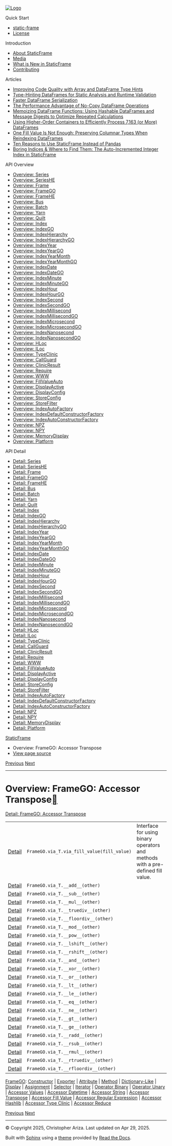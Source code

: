 [![Logo](../_static/sf-logo-web_icon-small.png)](../index.md)

Quick Start

* [static-frame](../readme.md)
* [License](../license.md)

Introduction

* [About StaticFrame](../intro.md)
* [Media](../intro.md#media)
* [What is New in StaticFrame](../new.md)
* [Contributing](../contributing.md)

Articles

* [Improving Code Quality with Array and DataFrame Type Hints](../articles/guard.md)
* [Type-Hinting DataFrames for Static Analysis and Runtime Validation](../articles/ftyping.md)
* [Faster DataFrame Serialization](../articles/serialize.md)
* [The Performance Advantage of No-Copy DataFrame Operations](../articles/no_copy.md)
* [Memoizing DataFrame Functions: Using Hashable DataFrames and Message Digests to Optimize Repeated Calculations](../articles/hash.md)
* [Using Higher-Order Containers to Efficiently Process 7,163 (or More) DataFrames](../articles/uhoc.md)
* [One Fill Value Is Not Enough: Preserving Columnar Types When Reindexing DataFrames](../articles/fill_value.md)
* [Ten Reasons to Use StaticFrame Instead of Pandas](../articles/upgrade.md)
* [Boring Indices & Where to Find Them: The Auto-Incremented Integer Index in StaticFrame](../articles/aiii.md)

API Overview

* [Overview: Series](series.md)
* [Overview: SeriesHE](series_he.md)
* [Overview: Frame](frame.md)
* [Overview: FrameGO](frame_go.md)
* [Overview: FrameHE](frame_he.md)
* [Overview: Bus](bus.md)
* [Overview: Batch](batch.md)
* [Overview: Yarn](yarn.md)
* [Overview: Quilt](quilt.md)
* [Overview: Index](index.md)
* [Overview: IndexGO](index_go.md)
* [Overview: IndexHierarchy](index_hierarchy.md)
* [Overview: IndexHierarchyGO](index_hierarchy_go.md)
* [Overview: IndexYear](index_year.md)
* [Overview: IndexYearGO](index_year_go.md)
* [Overview: IndexYearMonth](index_year_month.md)
* [Overview: IndexYearMonthGO](index_year_month_go.md)
* [Overview: IndexDate](index_date.md)
* [Overview: IndexDateGO](index_date_go.md)
* [Overview: IndexMinute](index_minute.md)
* [Overview: IndexMinuteGO](index_minute_go.md)
* [Overview: IndexHour](index_hour.md)
* [Overview: IndexHourGO](index_hour_go.md)
* [Overview: IndexSecond](index_second.md)
* [Overview: IndexSecondGO](index_second_go.md)
* [Overview: IndexMillisecond](index_millisecond.md)
* [Overview: IndexMillisecondGO](index_millisecond_go.md)
* [Overview: IndexMicrosecond](index_microsecond.md)
* [Overview: IndexMicrosecondGO](index_microsecond_go.md)
* [Overview: IndexNanosecond](index_nanosecond.md)
* [Overview: IndexNanosecondGO](index_nanosecond_go.md)
* [Overview: HLoc](hloc.md)
* [Overview: ILoc](iloc.md)
* [Overview: TypeClinic](type_clinic.md)
* [Overview: CallGuard](call_guard.md)
* [Overview: ClinicResult](clinic_result.md)
* [Overview: Require](require.md)
* [Overview: WWW](www.md)
* [Overview: FillValueAuto](fill_value_auto.md)
* [Overview: DisplayActive](display_active.md)
* [Overview: DisplayConfig](display_config.md)
* [Overview: StoreConfig](store_config.md)
* [Overview: StoreFilter](store_filter.md)
* [Overview: IndexAutoFactory](index_auto_factory.md)
* [Overview: IndexDefaultConstructorFactory](index_default_constructor_factory.md)
* [Overview: IndexAutoConstructorFactory](index_auto_constructor_factory.md)
* [Overview: NPZ](npz.md)
* [Overview: NPY](npy.md)
* [Overview: MemoryDisplay](memory_display.md)
* [Overview: Platform](platform.md)

API Detail

* [Detail: Series](../api_detail/series.md)
* [Detail: SeriesHE](../api_detail/series_he.md)
* [Detail: Frame](../api_detail/frame.md)
* [Detail: FrameGO](../api_detail/frame_go.md)
* [Detail: FrameHE](../api_detail/frame_he.md)
* [Detail: Bus](../api_detail/bus.md)
* [Detail: Batch](../api_detail/batch.md)
* [Detail: Yarn](../api_detail/yarn.md)
* [Detail: Quilt](../api_detail/quilt.md)
* [Detail: Index](../api_detail/index.md)
* [Detail: IndexGO](../api_detail/index_go.md)
* [Detail: IndexHierarchy](../api_detail/index_hierarchy.md)
* [Detail: IndexHierarchyGO](../api_detail/index_hierarchy_go.md)
* [Detail: IndexYear](../api_detail/index_year.md)
* [Detail: IndexYearGO](../api_detail/index_year_go.md)
* [Detail: IndexYearMonth](../api_detail/index_year_month.md)
* [Detail: IndexYearMonthGO](../api_detail/index_year_month_go.md)
* [Detail: IndexDate](../api_detail/index_date.md)
* [Detail: IndexDateGO](../api_detail/index_date_go.md)
* [Detail: IndexMinute](../api_detail/index_minute.md)
* [Detail: IndexMinuteGO](../api_detail/index_minute_go.md)
* [Detail: IndexHour](../api_detail/index_hour.md)
* [Detail: IndexHourGO](../api_detail/index_hour_go.md)
* [Detail: IndexSecond](../api_detail/index_second.md)
* [Detail: IndexSecondGO](../api_detail/index_second_go.md)
* [Detail: IndexMillisecond](../api_detail/index_millisecond.md)
* [Detail: IndexMillisecondGO](../api_detail/index_millisecond_go.md)
* [Detail: IndexMicrosecond](../api_detail/index_microsecond.md)
* [Detail: IndexMicrosecondGO](../api_detail/index_microsecond_go.md)
* [Detail: IndexNanosecond](../api_detail/index_nanosecond.md)
* [Detail: IndexNanosecondGO](../api_detail/index_nanosecond_go.md)
* [Detail: HLoc](../api_detail/hloc.md)
* [Detail: ILoc](../api_detail/iloc.md)
* [Detail: TypeClinic](../api_detail/type_clinic.md)
* [Detail: CallGuard](../api_detail/call_guard.md)
* [Detail: ClinicResult](../api_detail/clinic_result.md)
* [Detail: Require](../api_detail/require.md)
* [Detail: WWW](../api_detail/www.md)
* [Detail: FillValueAuto](../api_detail/fill_value_auto.md)
* [Detail: DisplayActive](../api_detail/display_active.md)
* [Detail: DisplayConfig](../api_detail/display_config.md)
* [Detail: StoreConfig](../api_detail/store_config.md)
* [Detail: StoreFilter](../api_detail/store_filter.md)
* [Detail: IndexAutoFactory](../api_detail/index_auto_factory.md)
* [Detail: IndexDefaultConstructorFactory](../api_detail/index_default_constructor_factory.md)
* [Detail: IndexAutoConstructorFactory](../api_detail/index_auto_constructor_factory.md)
* [Detail: NPZ](../api_detail/npz.md)
* [Detail: NPY](../api_detail/npy.md)
* [Detail: MemoryDisplay](../api_detail/memory_display.md)
* [Detail: Platform](../api_detail/platform.md)

[StaticFrame](../index.md)

* Overview: FrameGO: Accessor Transpose
* [View page source](../_sources/api_overview/frame_go-accessor_transpose.rst.txt)

[Previous](frame_go-accessor_string.md "Overview: FrameGO: Accessor String")
[Next](frame_go-accessor_fill_value.md "Overview: FrameGO: Accessor Fill Value")

---

# Overview: FrameGO: Accessor Transpose[](#overview-framego-accessor-transpose "Link to this heading")

[Detail: FrameGO: Accessor Transpose](../api_detail/frame_go-accessor_transpose.md#api-detail-framego-accessor-transpose)

|  |  |  |
| --- | --- | --- |
| [Detail](../api_detail/frame_go-accessor_transpose.md#api-sig-framego-via-t-via-fill-value) | `FrameGO.via_T.via_fill_value(fill_value)` | Interface for using binary operators and methods with a pre-defined fill value. |
| [Detail](../api_detail/frame_go-accessor_transpose.md#api-sig-framego-via-t-add) | `FrameGO.via_T.__add__(other)` |  |
| [Detail](../api_detail/frame_go-accessor_transpose.md#api-sig-framego-via-t-sub) | `FrameGO.via_T.__sub__(other)` |  |
| [Detail](../api_detail/frame_go-accessor_transpose.md#api-sig-framego-via-t-mul) | `FrameGO.via_T.__mul__(other)` |  |
| [Detail](../api_detail/frame_go-accessor_transpose.md#api-sig-framego-via-t-truediv) | `FrameGO.via_T.__truediv__(other)` |  |
| [Detail](../api_detail/frame_go-accessor_transpose.md#api-sig-framego-via-t-floordiv) | `FrameGO.via_T.__floordiv__(other)` |  |
| [Detail](../api_detail/frame_go-accessor_transpose.md#api-sig-framego-via-t-mod) | `FrameGO.via_T.__mod__(other)` |  |
| [Detail](../api_detail/frame_go-accessor_transpose.md#api-sig-framego-via-t-pow) | `FrameGO.via_T.__pow__(other)` |  |
| [Detail](../api_detail/frame_go-accessor_transpose.md#api-sig-framego-via-t-lshift) | `FrameGO.via_T.__lshift__(other)` |  |
| [Detail](../api_detail/frame_go-accessor_transpose.md#api-sig-framego-via-t-rshift) | `FrameGO.via_T.__rshift__(other)` |  |
| [Detail](../api_detail/frame_go-accessor_transpose.md#api-sig-framego-via-t-and) | `FrameGO.via_T.__and__(other)` |  |
| [Detail](../api_detail/frame_go-accessor_transpose.md#api-sig-framego-via-t-xor) | `FrameGO.via_T.__xor__(other)` |  |
| [Detail](../api_detail/frame_go-accessor_transpose.md#api-sig-framego-via-t-or) | `FrameGO.via_T.__or__(other)` |  |
| [Detail](../api_detail/frame_go-accessor_transpose.md#api-sig-framego-via-t-lt) | `FrameGO.via_T.__lt__(other)` |  |
| [Detail](../api_detail/frame_go-accessor_transpose.md#api-sig-framego-via-t-le) | `FrameGO.via_T.__le__(other)` |  |
| [Detail](../api_detail/frame_go-accessor_transpose.md#api-sig-framego-via-t-eq) | `FrameGO.via_T.__eq__(other)` |  |
| [Detail](../api_detail/frame_go-accessor_transpose.md#api-sig-framego-via-t-ne) | `FrameGO.via_T.__ne__(other)` |  |
| [Detail](../api_detail/frame_go-accessor_transpose.md#api-sig-framego-via-t-gt) | `FrameGO.via_T.__gt__(other)` |  |
| [Detail](../api_detail/frame_go-accessor_transpose.md#api-sig-framego-via-t-ge) | `FrameGO.via_T.__ge__(other)` |  |
| [Detail](../api_detail/frame_go-accessor_transpose.md#api-sig-framego-via-t-radd) | `FrameGO.via_T.__radd__(other)` |  |
| [Detail](../api_detail/frame_go-accessor_transpose.md#api-sig-framego-via-t-rsub) | `FrameGO.via_T.__rsub__(other)` |  |
| [Detail](../api_detail/frame_go-accessor_transpose.md#api-sig-framego-via-t-rmul) | `FrameGO.via_T.__rmul__(other)` |  |
| [Detail](../api_detail/frame_go-accessor_transpose.md#api-sig-framego-via-t-rtruediv) | `FrameGO.via_T.__rtruediv__(other)` |  |
| [Detail](../api_detail/frame_go-accessor_transpose.md#api-sig-framego-via-t-rfloordiv) | `FrameGO.via_T.__rfloordiv__(other)` |  |

[FrameGO](frame_go.md#api-overview-framego): [Constructor](frame_go-constructor.md#api-overview-framego-constructor) | [Exporter](frame_go-exporter.md#api-overview-framego-exporter) | [Attribute](frame_go-attribute.md#api-overview-framego-attribute) | [Method](frame_go-method.md#api-overview-framego-method) | [Dictionary-Like](frame_go-dictionary_like.md#api-overview-framego-dictionary-like) | [Display](frame_go-display.md#api-overview-framego-display) | [Assignment](frame_go-assignment.md#api-overview-framego-assignment) | [Selector](frame_go-selector.md#api-overview-framego-selector) | [Iterator](frame_go-iterator.md#api-overview-framego-iterator) | [Operator Binary](frame_go-operator_binary.md#api-overview-framego-operator-binary) | [Operator Unary](frame_go-operator_unary.md#api-overview-framego-operator-unary) | [Accessor Values](frame_go-accessor_values.md#api-overview-framego-accessor-values) | [Accessor Datetime](frame_go-accessor_datetime.md#api-overview-framego-accessor-datetime) | [Accessor String](frame_go-accessor_string.md#api-overview-framego-accessor-string) | [Accessor Transpose](#api-overview-framego-accessor-transpose) | [Accessor Fill Value](frame_go-accessor_fill_value.md#api-overview-framego-accessor-fill-value) | [Accessor Regular Expression](frame_go-accessor_regular_expression.md#api-overview-framego-accessor-regular-expression) | [Accessor Hashlib](frame_go-accessor_hashlib.md#api-overview-framego-accessor-hashlib) | [Accessor Type Clinic](frame_go-accessor_type_clinic.md#api-overview-framego-accessor-type-clinic) | [Accessor Reduce](frame_go-accessor_reduce.md#api-overview-framego-accessor-reduce)

[Previous](frame_go-accessor_string.md "Overview: FrameGO: Accessor String")
[Next](frame_go-accessor_fill_value.md "Overview: FrameGO: Accessor Fill Value")

---

© Copyright 2025, Christopher Ariza.
Last updated on Apr 29, 2025.

Built with [Sphinx](https://www.sphinx-doc.org/) using a
[theme](https://github.com/readthedocs/sphinx_rtd_theme)
provided by [Read the Docs](https://readthedocs.org).